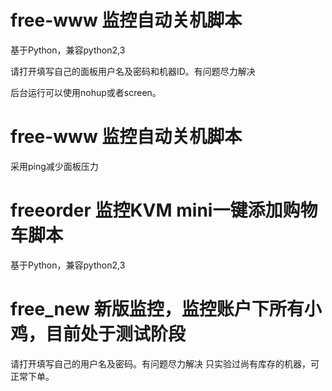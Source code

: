 # free-www 监控自动关机脚本

基于Python，兼容python2,3

请打开填写自己的面板用户名及密码和机器ID。有问题尽力解决

后台运行可以使用nohup或者screen。

# free-www 监控自动关机脚本

采用ping减少面板压力

# freeorder 监控KVM mini一键添加购物车脚本

基于Python，兼容python2,3

# free_new 新版监控，监控账户下所有小鸡，目前处于测试阶段

请打开填写自己的用户名及密码。有问题尽力解决
只实验过尚有库存的机器，可正常下单。
